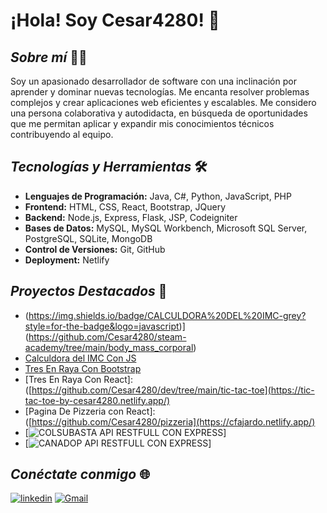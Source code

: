 # ¡Hola! Soy Cesar4280! 👋

## *Sobre mí* 👨‍💻
Soy un apasionado desarrollador de software con una inclinación por aprender y dominar nuevas tecnologías. Me encanta resolver problemas complejos y crear aplicaciones web eficientes y escalables. Me considero una persona colaborativa y autodidacta, en búsqueda de oportunidades que me permitan aplicar y expandir mis conocimientos técnicos contribuyendo al equipo.

## *Tecnologías y Herramientas* 🛠️
- **Lenguajes de Programación:** Java, C#, Python, JavaScript, PHP
- **Frontend:** HTML, CSS, React, Bootstrap, JQuery
- **Backend:** Node.js, Express, Flask, JSP, Codeigniter
- **Bases de Datos:** MySQL, MySQL Workbench, Microsoft SQL Server, PostgreSQL, SQLite, MongoDB
- **Control de Versiones:** Git, GitHub
- **Deployment:** Netlify

## *Proyectos Destacados* 🌟
- (https://img.shields.io/badge/CALCULDORA%20DEL%20IMC-grey?style=for-the-badge&logo=javascript)](https://github.com/Cesar4280/steam-academy/tree/main/body_mass_corporal)
- [Calculdora del IMC Con JS](https://github.com/Cesar4280/steam-academy/tree/main/body_mass_corporal)
- [Tres En Raya Con Bootstrap](https://github.com/Cesar4280/tic-tac-toe)
- [Tres En Raya Con React]:([https://github.com/Cesar4280/dev/tree/main/tic-tac-toe](https://tic-tac-toe-by-cesar4280.netlify.app/)
- [Pagina De Pizzeria con React]:([https://github.com/Cesar4280/pizzeria](https://cfajardo.netlify.app/)
- [![**COLSUBASTA API RESTFULL CON EXPRESS**](https://github.com/Cesar4280/canadop-express-restfull-api)]
- [![**CANADOP API RESTFULL CON EXPRESS**](https://github.com/Cesar4280/canadop-express-restfull-api)]

## *Conéctate conmigo* 🌐
[![linkedin](https://img.shields.io/badge/linkedin-0A66C2?style=for-the-badge&logo=linkedin&logoColor=white)](https://www.linkedin.com/in/cesar4280)
[![Gmail](https://img.shields.io/badge/gmail-EC5353?style=for-the-badge&logo=gmail&logoColor=white)](mailto:cesarjavierfajardoortiz@gmail.com?subject=Contactar%20con%20Cesar4280&body=Me%20gustar%C3%ADa%20que%20hicieras%20parte%20de%20mi%20equipo%20de%20trabajo)